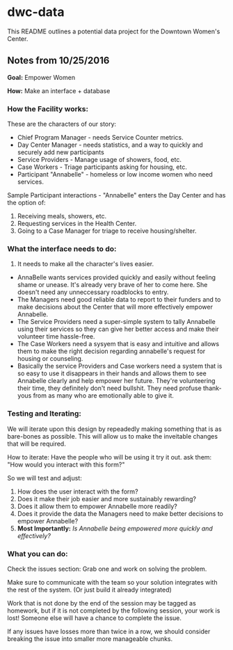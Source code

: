 # dwc-data
This README outlines a potential data project for the Downtown Women's Center.

## Notes from 10/25/2016

__Goal:__ Empower Women

__How:__ Make an interface + database

### How the Facility works:

These are the characters of our story:

* Chief Program Manager - needs Service Counter metrics.
* Day Center Manager - needs statistics, and a way to quickly and securely add new participants
* Service Providers - Manage usage of showers, food, etc.
* Case Workers - Triage participants asking for housing, etc.
* Participant "Annabelle" - homeless or low income women who need services.

Sample Participant interactions - "Annabelle" enters the Day Center and has the option of:

1. Receiving meals, showers, etc.
2. Requesting services in the Health Center.
3. Going to a Case Manager for triage to receive housing/shelter.

### What the interface needs to do:

1. It needs to make all the character's lives easier.
 - AnnaBelle wants services provided quickly and easily without feeling shame or unease. It's already very brave of her to come here. She doesn't need any unneccessary roadblocks to entry.
 - The Managers need good reliable data to report to their funders and to make decisions about the Center that will more effectively empower Annabelle.
 - The Service Providers need a super-simple system to tally Annabelle using their services so they can give her better access and make their volunteer time hassle-free.
 - The Case Workers need a sysyem that is easy and intuitive and allows them to make the right decision regarding annabelle's request for housing or counseling.
 - Basically the service Providers and Case workers need a system that is so easy to use it disappears in their hands and allows them to see Annabelle clearly and help empower her future. They're volunteering their time, they definitely don't need bullshit. They need profuse thank-yous from as many who are emotionally able to give it.

### Testing and Iterating:

We will iterate upon this design by repeadedly making something that is as bare-bones as possible.
This will allow us to make the inveitable changes that will be required.

How to iterate: Have the people who will be using it try it out.
ask them: "How would you interact with this form?"

So we will test and adjust:
1. How does the user interact with the form?
2. Does it make their job easier and more sustainably rewarding?
3. Does it allow them to empower Annabelle more readily?
4. Does it provide the data the Managers need to make better decisions to empower Annabelle?
5. __Most Importantly:__ _Is Annabelle being empowered more quickly and effectively?_

### What you can do:

Check the issues section: Grab one and work on solving the problem. 

Make sure to communicate with the team so your solution integrates with the rest of the system. (Or just build it already integrated) 

Work that is not done by the end of the session may be tagged as homework, but if it is not completed by the following session, your work is lost! Someone else will have a chance to complete the issue.

If any issues have losses more than twice in a row, we should consider breaking the issue into smaller more manageable chunks.
